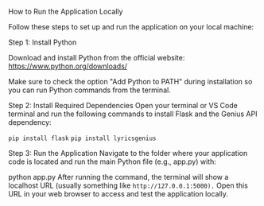 How to Run the Application Locally

Follow these steps to set up and run the application on your local machine:

Step 1: Install Python

Download and install Python from the official website: https://www.python.org/downloads/

Make sure to check the option "Add Python to PATH" during installation so you can run Python commands from the terminal.

Step 2: Install Required Dependencies
Open your terminal or VS Code terminal and run the following commands to install Flask and the Genius API dependency:

```pip install flask```
```pip install lyricsgenius```

Step 3: Run the Application
Navigate to the folder where your application code is located and run the main Python file (e.g., app.py) with:

python app.py
After running the command, the terminal will show a localhost URL (usually something like ```http://127.0.0.1:5000).``` Open this URL in your web browser to access and test the application locally.
